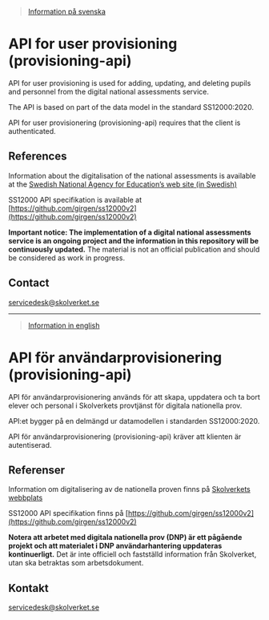 >[Information på svenska](#api-f%C3%B6r-anv%C3%A4ndarprovisionering-provisioning-api)

# API for user provisioning (provisioning-api)
API for user provisioning is used for adding, updating, and deleting pupils and personnel from the digital national assessments service. 

The API is based on part of the data model in the standard SS12000:2020.

API for user provisionering (provisioning-api) requires that the client is authenticated.

## References
Information about the digitalisation of the national assessments is available at the [Swedish National Agency for Education’s web site (in Swedish)](https://www.skolverket.se/om-oss/var-verksamhet/skolverkets-prioriterade-omraden/digitalisering/digitala-nationella-prov/digitalisering-av-de-nationella-proven)

SS12000 API specifikation is available at [https://github.com/girgen/ss12000v2](https://github.com/girgen/ss12000v2)

**Important notice: The implementation of a digital national assessments service is an ongoing project and the information in this repository will be continuously updated.** The material is not an official publication and should be considered as work in progress.

## Contact
servicedesk@skolverket.se
___
>[Information in english](#api-for-user-provisioning-provisioning-api)

# API för användarprovisionering (provisioning-api)
API för användarprovisionering används för att skapa, uppdatera och ta bort elever och personal i Skolverkets provtjänst för digitala nationella prov. 

API:et bygger på en delmängd ur datamodellen i standarden SS12000:2020.

API för användarprovisionering (provisioning-api) kräver att klienten är autentiserad.

## Referenser
Information om digitalisering av de nationella proven finns på [Skolverkets webbplats](https://www.skolverket.se/om-oss/var-verksamhet/skolverkets-prioriterade-omraden/digitalisering/digitala-nationella-prov/digitalisering-av-de-nationella-proven)

SS12000 API specifikation finns på [https://github.com/girgen/ss12000v2](https://github.com/girgen/ss12000v2)

**Notera att arbetet med digitala nationella prov (DNP) är ett pågående projekt och att materialet i DNP användarhantering uppdateras kontinuerligt.** Det är inte officiell och fastställd information från Skolverket, utan ska betraktas som arbetsdokument.

## Kontakt
servicedesk@skolverket.se
